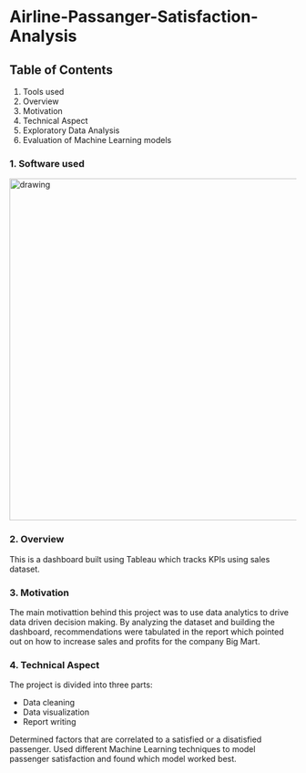 # Airline-Passanger-Satisfaction-Analysis

## Table of Contents
1) Tools used
2) Overview
3) Motivation
4) Technical Aspect
5) Exploratory Data Analysis
6) Evaluation of Machine Learning models

### 1. Software used
<img src="https://www.google.com/url?sa=i&url=https%3A%2F%2Fen.wikipedia.org%2Fwiki%2FPython_(programming_language)&psig=AOvVaw2li3L6wbfzSi5QJYnZTHq4&ust=1665260403241000&source=images&cd=vfe&ved=0CAkQjRxqFwoTCMDyn_LCzvoCFQAAAAAdAAAAABAD" alt="drawing" width="600"/>

### 2. Overview
This is a dashboard built using Tableau which tracks KPIs using sales dataset.
### 3. Motivation
The main motivattion behind this project was to use data analytics to drive data driven decision making. By analyzing the dataset and building the dashboard, recommendations were tabulated in the report which pointed out on how to increase sales and profits for the company Big Mart.

### 4. Technical Aspect
The project is divided into three parts:
* Data cleaning
* Data visualization
* Report writing

Determined factors that are correlated to a satisfied or a disatisfied passenger. Used different Machine Learning techniques to model passenger satisfaction and found which model worked best.

